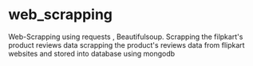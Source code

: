 # web_scrapping
Web-Scrapping using requests , Beautifulsoup.  Scrapping the filpkart's product  reviews data 
scrapping the product's reviews data from flipkart websites and stored into database using mongodb
